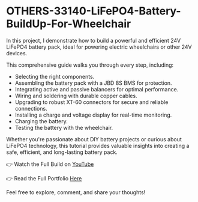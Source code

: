 # OTHERS-33140-LiFePO4-Battery-BuildUp-For-Wheelchair
In this project, I demonstrate how to build a powerful and efficient 24V LiFePO4 battery pack, ideal for powering electric wheelchairs or other 24V devices.

This comprehensive guide walks you through every step, including:

- Selecting the right components.
- Assembling the battery pack with a JBD 8S BMS for protection.
- Integrating active and passive balancers for optimal performance.
- Wiring and soldering with durable copper cables.
- Upgrading to robust XT-60 connectors for secure and reliable connections.
- Installing a charge and voltage display for real-time monitoring.
- Charging the battery.
- Testing the battery with the wheelchair.
  
Whether you're passionate about DIY battery projects or curious about LiFePO4 technology, this tutorial provides valuable insights into creating a safe, efficient, and long-lasting battery pack.


👉 Watch the Full Build on [YouTube](https://www.youtube.com/watch?v=YyQdYMxVubc)

👉 Read the Full Portfolio [Here](https://adekeyedamilarelekan.github.io/33140-LiFePO4-Battery-BuildUp-For-WheelChair)


Feel free to explore, comment, and share your thoughts!
